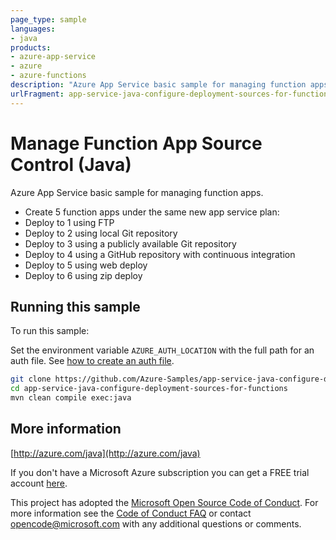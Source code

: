 ```yaml
---
page_type: sample
languages:
- java
products:
- azure-app-service
- azure
- azure-functions
description: "Azure App Service basic sample for managing function apps."
urlFragment: app-service-java-configure-deployment-sources-for-functions
---
```


# Manage Function App Source Control (Java)

Azure App Service basic sample for managing function apps.
  
- Create 5 function apps under the same new app service plan:
 - Deploy to 1 using FTP
 - Deploy to 2 using local Git repository
 - Deploy to 3 using a publicly available Git repository
 - Deploy to 4 using a GitHub repository with continuous integration
 - Deploy to 5 using web deploy
 - Deploy to 6 using zip deploy
 

## Running this sample

To run this sample:

Set the environment variable `AZURE_AUTH_LOCATION` with the full path for an auth file. See [how to create an auth file](https://github.com/Azure/azure-libraries-for-java/blob/master/AUTH.md).

```bash
git clone https://github.com/Azure-Samples/app-service-java-configure-deployment-sources-for-functions.git
cd app-service-java-configure-deployment-sources-for-functions
mvn clean compile exec:java
```

## More information

[http://azure.com/java](http://azure.com/java)

If you don't have a Microsoft Azure subscription you can get a FREE trial account [here](http://go.microsoft.com/fwlink/?LinkId=330212).

This project has adopted the [Microsoft Open Source Code of Conduct](https://opensource.microsoft.com/codeofconduct/). For more information see the [Code of Conduct FAQ](https://opensource.microsoft.com/codeofconduct/faq/) or contact [opencode@microsoft.com](mailto:opencode@microsoft.com) with any additional questions or comments.
